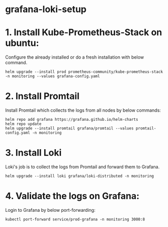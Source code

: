 # grafana-loki-setup

# 1. Install Kube-Prometheus-Stack on ubuntu:
Configure the already installed or do a fresh installation with below command.  

    helm upgrade --install prod prometheus-community/kube-prometheus-stack -n monitoring --values grafana-config.yaml

# 2. Install Promtail  
Install Promtail which collects the logs from all nodes by below commands:  

    helm repo add grafana https://grafana.github.io/helm-charts
    helm repo update
    helm upgrade --install promtail grafana/promtail --values promtail-config.yaml -n monitoring

# 3. Install Loki  
Loki's job is to collect the logs from Promtail and forward them to Grafana.  

    helm upgrade --install loki grafana/loki-distributed -n monitoring

# 4. Validate the logs on Grafana:
Login to Grafana by below port-forwarding: 

    kubectl port-forward service/prod-grafana -n monitoring 3000:8
